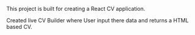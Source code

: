 This project is built for creating a React CV application.

Created live CV Builder where User input there data and returns a HTML based CV. 
